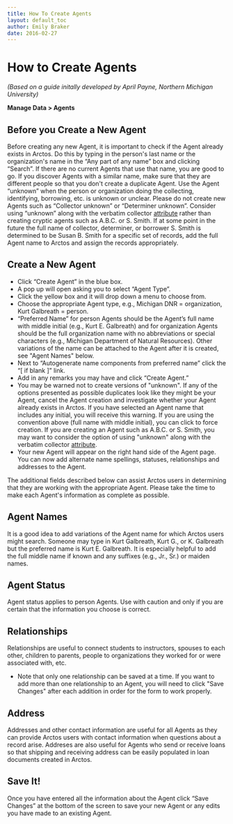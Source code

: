 ```yaml
---
title: How To Create Agents
layout: default_toc
author: Emily Braker
date: 2016-02-27
---
```


# How to Create Agents

_(Based on a guide initally developed by April Payne, Northern Michigan University)_

__Manage Data > Agents__

## Before you Create a New Agent

Before creating any new Agent, it is important to check if the Agent already exists in Arctos. Do this by typing in the person's last name or the organization's name in the “Any part of any name” box and clicking “Search”. If there are no current Agents that use that name, you are good to go. If you discover Agents with a similar name, make sure that they are different people so that you don't create a duplicate Agent. Use the Agent “unknown” when the person or organization doing the collecting, identifying, borrowing, etc. is unknown or unclear. Please do not create new Agents such as “Collector unknown” or “Determiner unknown”. Consider using “unknown” along with the verbatim collector [attribute](http://handbook.arctosdb.org/documentation/attributes.html) rather than creating cryptic agents such as A.B.C. or S. Smith. If at some point in the future the full name of collector, determiner, or borrower S. Smith is determined to be Susan B. Smith for a specific set of records, add the full Agent name to Arctos and assign the records appropriately.

## Create a New Agent

* Click “Create Agent” in the blue box.
* A pop up will open asking you to select “Agent Type”.
* Click the yellow box and it will drop down a menu to choose from.
* Choose the appropriate Agent type, e.g., Michigan DNR = organization, Kurt Galbreath = person.
* “Preferred Name” for person Agents should be the Agent’s full name with middle initial (e.g., Kurt E. Galbreath) and for organization Agents should be the full organization name with no abbreviations or special characters (e.g., Michigan Department of Natural Resources). Other variations of the name can be attached to the Agent after it is created, see "Agent Names" below.
* Next to “Autogenerate name components from preferred name” click the “[ if blank ]” link.
* Add in any remarks you may have and click “Create Agent.”
* You may be warned not to create versions of "unknown". If any of the options presented as possible duplicates look like they might be your Agent, cancel the Agent creation and investigate whether your Agent already exists in Arctos. If you have selected an Agent name that includes any initial, you will receive this warning.  If you are using the convention above (full name with middle initial), you can click to force creation.  If you are creating an Agent such as A.B.C. or S. Smith, you may want to consider the option of using "unknown" along with the verbatim collector [attribute](http://handbook.arctosdb.org/documentation/attributes.html).
* Your new Agent will appear on the right hand side of the Agent page. You can now add alternate name spellings, statuses, relationships and addresses to the Agent.

The additional fields described below can assist Arctos users in determining that they are working with the appropriate Agent.  Please take the time to make each Agent's information as complete as possible.

## Agent Names

It is a good idea to add variations of the Agent name for which Arctos users might search. Someone may type in Kurt Galbreath, Kurt G., or K. Galbreath but the preferred name is Kurt E. Galbreath. It is especially helpful to add the full middle name if known and any suffixes (e.g., Jr., Sr.) or maiden names.

## Agent Status

Agent status applies to person Agents. Use with caution and only if you are certain that the information you choose is correct. 

## Relationships

Relationships are useful to connect students to instructors, spouses to each other, children to parents, people to organizations they worked for or were associated with, etc.

* Note that only one relationship can be saved at a time.  If you want to add more than one relationship to an Agent, you will need to click "Save Changes" after each addition in order for the form to work properly.

## Address

Addresses and other contact information are useful for all Agents as they can provide Arctos users with contact information when questions about a record arise. Addreses are also useful for Agents who send or receive loans so that shipping and receiving address can be easily populated in loan documents created in Arctos.

## Save It!

Once you have entered all the information about the Agent click “Save Changes” at the bottom of the screen to save your new Agent or any edits you have made to an existing Agent.
